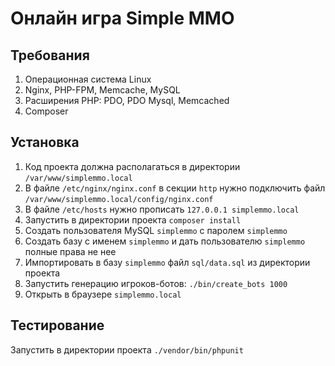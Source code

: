# Онлайн игра Simple MMO

## Требования

1. Операционная система Linux
1. Nginx, PHP-FPM, Memcache, MySQL
2. Расширения РHP: PDO, PDO Mysql, Memcached
3. Composer

## Установка

1. Код проекта должна располагаться в директории `/var/www/simplemmo.local`
2. В файле `/etc/nginx/nginx.conf` в секции `http` нужно подключить файл `/var/www/simplemmo.local/config/nginx.conf`
3. В файле `/etc/hosts` нужно прописать `127.0.0.1 simplemmo.local`
4. Запустить в директории проекта `composer install`
5. Создать пользователя MySQL `simplemmo` с паролем `simplemmo`
6. Создать базу с именем `simplemmo` и дать пользователю `simplemmo` полные права не нее
7. Импортировать в базу `simplemmo` файл `sql/data.sql` из директории проекта
8. Запустить генерацию игроков-ботов: `./bin/create_bots 1000`
9. Открыть в браузере `simplemmo.local`

## Тестирование

Запустить в директории проекта `./vendor/bin/phpunit`